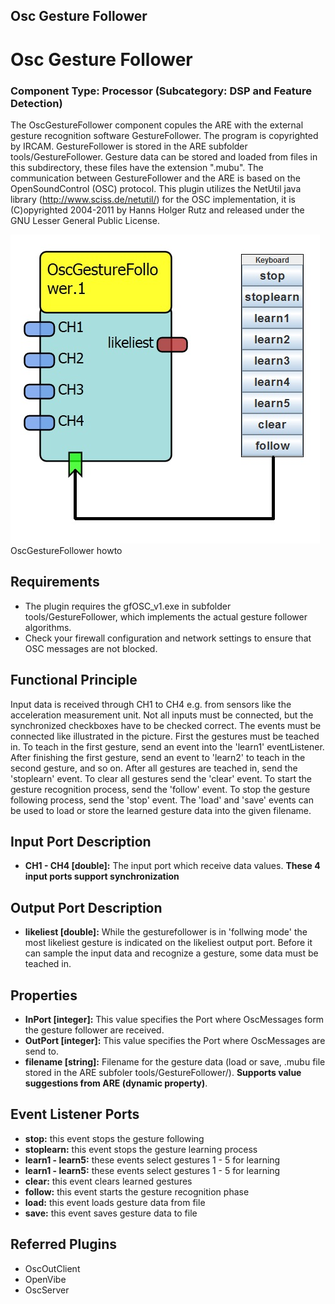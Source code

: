 ##

## Osc Gesture Follower

# Osc Gesture Follower

### Component Type: Processor (Subcategory: DSP and Feature Detection)

The OscGestureFollower component copules the ARE with the external gesture recognition software GestureFollower. The program is copyrighted by IRCAM. GestureFollower is stored in the ARE subfolder tools/GestureFollower. Gesture data can be stored and loaded from files in this subdirectory, these files have the extension ".mubu". The communication between GestureFollower and the ARE is based on the OpenSoundControl (OSC) protocol. This plugin utilizes the NetUtil java library (http://www.sciss.de/netutil/) for the OSC implementation, it is (C)opyrighted 2004-2011 by Hanns Holger Rutz and released under the GNU Lesser General Public License.

![OscGestureFollower howto](./img/OscGestureFollower.jpg "OscGestureFollower howto")  
OscGestureFollower howto

## Requirements

- The plugin requires the gfOSC_v1.exe in subfolder tools/GestureFollower, which implements the actual gesture follower algorithms.
- Check your firewall configuration and network settings to ensure that OSC messages are not blocked.

## Functional Principle

Input data is received through CH1 to CH4 e.g. from sensors like the acceleration measurement unit. Not all inputs must be connected, but the synchronized checkboxes have to be checked correct. The events must be connected like illustrated in the picture. First the gestures must be teached in. To teach in the first gesture, send an event into the 'learn1' eventListener. After finishing the first gesture, send an event to 'learn2' to teach in the second gesture, and so on. After all gestures are teached in, send the 'stoplearn' event. To clear all gestures send the 'clear' event. To start the gesture recognition process, send the 'follow' event. To stop the gesture following process, send the 'stop' event. The 'load' and 'save' events can be used to load or store the learned gesture data into the given filename.

## Input Port Description

- **CH1 - CH4 \[double\]:** The input port which receive data values. **These 4 input ports support synchronization**

## Output Port Description

- **likeliest \[double\]:** While the gesturefollower is in 'follwing mode' the most likeliest gesture is indicated on the likeliest output port. Before it can sample the input data and recognize a gesture, some data must be teached in.

## Properties

- **InPort \[integer\]:** This value specifies the Port where OscMessages form the gesture follower are received.
- **OutPort \[integer\]:** This value specifies the Port where OscMessages are send to.
- **filename \[string\]:** Filename for the gesture data (load or save, .mubu file stored in the ARE subfoler tools/GestureFollower/). **Supports value suggestions from ARE (dynamic property)**.

## Event Listener Ports

- **stop:** this event stops the gesture following
- **stoplearn:** this event stops the gesture learning process
- **learn1 - learn5:** these events select gestures 1 - 5 for learning
- **learn1 - learn5:** these events select gestures 1 - 5 for learning
- **clear:** this event clears learned gestures
- **follow:** this event starts the gesture recognition phase
- **load:** this event loads gesture data from file
- **save:** this event saves gesture data to file

## Referred Plugins

- OscOutClient
- OpenVibe
- OscServer
